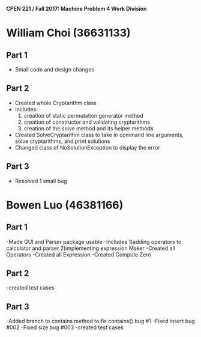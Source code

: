 **CPEN 221 / Fall 2017: Machine Problem 4 Work Division**

William Choi (36631133)
===

Part 1
---
- Small code and design changes

Part 2
---
- Created whole Cryptarithm class
- Includes 
	1) creation of static permutation generator method
	2) creation of constructor and validating cryptarithms
	3) creation of the solve method and its helper methods
- Created SolveCryptarithm class to take in command line arguments, solve cryptarithms, and print solutions
- Changed class of NoSolutionException to display the error

Part 3
---
- Resolved 1 small bug


Bowen Luo (46381166)
===

Part 1
---
-Made GUI and Parser package usable
-Includes
	1)adding operators to calculator and parser
	2)implementing expression Maker
-Created all Operators
-Created all Expression
-Created Compute Zero



Part 2
---
-created test cases 

Part 3
---
-Added branch to contains method to fix contains() bug #1
-Fixed insert bug #002
-Fixed size bug #003
-created test cases